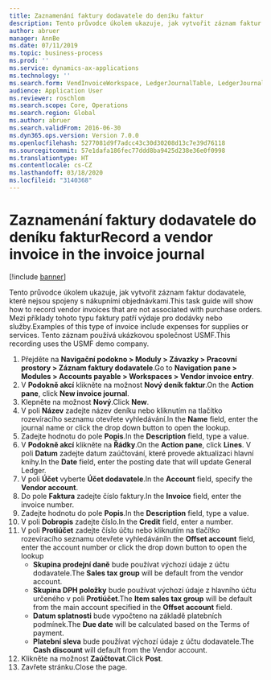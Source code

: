 ```yaml
---
title: Zaznamenání faktury dodavatele do deníku faktur
description: Tento průvodce úkolem ukazuje, jak vytvořit záznam faktur dodavatele, které nejsou spojeny s nákupními objednávkami.
author: abruer
manager: AnnBe
ms.date: 07/11/2019
ms.topic: business-process
ms.prod: ''
ms.service: dynamics-ax-applications
ms.technology: ''
ms.search.form: VendInvoiceWorkspace, LedgerJournalTable, LedgerJournalTransVendInvoice
audience: Application User
ms.reviewer: roschlom
ms.search.scope: Core, Operations
ms.search.region: Global
ms.author: abruer
ms.search.validFrom: 2016-06-30
ms.dyn365.ops.version: Version 7.0.0
ms.openlocfilehash: 5277081d9f7adcc43c30d30208d13c7e39d76118
ms.sourcegitcommit: 57e1dafa186fec77ddd8ba9425d238e36e0f0998
ms.translationtype: HT
ms.contentlocale: cs-CZ
ms.lasthandoff: 03/18/2020
ms.locfileid: "3140368"
---
```

# <a name="record-a-vendor-invoice-in-the-invoice-journal"></a><span data-ttu-id="118c1-103">Zaznamenání faktury dodavatele do deníku faktur</span><span class="sxs-lookup"><span data-stu-id="118c1-103">Record a vendor invoice in the invoice journal</span></span>

[!include [banner](../../includes/banner.md)]

<span data-ttu-id="118c1-104">Tento průvodce úkolem ukazuje, jak vytvořit záznam faktur dodavatele, které nejsou spojeny s nákupními objednávkami.</span><span class="sxs-lookup"><span data-stu-id="118c1-104">This task guide will show how to record vendor invoices that are not associated with purchase orders.</span></span> <span data-ttu-id="118c1-105">Mezi příklady tohoto typu faktury patří výdaje pro dodávky nebo služby.</span><span class="sxs-lookup"><span data-stu-id="118c1-105">Examples of this type of invoice include expenses for supplies or services.</span></span>  <span data-ttu-id="118c1-106">Tento záznam používá ukázkovou společnost USMF.</span><span class="sxs-lookup"><span data-stu-id="118c1-106">This recording uses the USMF demo company.</span></span>

1. <span data-ttu-id="118c1-107">Přejděte na **Navigační podokno > Moduly > Závazky > Pracovní prostory > Záznam faktury dodavatele**.</span><span class="sxs-lookup"><span data-stu-id="118c1-107">Go to **Navigation pane > Modules > Accounts payable > Workspaces > Vendor invoice entry**.</span></span>
2. <span data-ttu-id="118c1-108">V **Podokně akcí** klikněte na možnost **Nový deník faktur**.</span><span class="sxs-lookup"><span data-stu-id="118c1-108">On the **Action pane**, click **New invoice journal**.</span></span>
3. <span data-ttu-id="118c1-109">Klepněte na možnost **Nový**.</span><span class="sxs-lookup"><span data-stu-id="118c1-109">Click **New**.</span></span>
4. <span data-ttu-id="118c1-110">V poli **Název** zadejte název deníku nebo kliknutím na tlačítko rozevíracího seznamu otevřete vyhledávání.</span><span class="sxs-lookup"><span data-stu-id="118c1-110">In the **Name** field, enter the journal name or click the drop down button to open the lookup.</span></span>
5. <span data-ttu-id="118c1-111">Zadejte hodnotu do pole **Popis**.</span><span class="sxs-lookup"><span data-stu-id="118c1-111">In the **Description** field, type a value.</span></span>
6. <span data-ttu-id="118c1-112">V **Podokně akcí** klikněte na **Řádky**.</span><span class="sxs-lookup"><span data-stu-id="118c1-112">On the **Action pane**, click **Lines**.</span></span> <span data-ttu-id="118c1-113">V poli **Datum** zadejte datum zaúčtování, které provede aktualizaci hlavní knihy.</span><span class="sxs-lookup"><span data-stu-id="118c1-113">In the **Date** field, enter the posting date that will update General Ledger.</span></span>  
7. <span data-ttu-id="118c1-114">V poli **Účet** vyberte **Účet dodavatele**.</span><span class="sxs-lookup"><span data-stu-id="118c1-114">In the **Account** field, specify the **Vendor account**.</span></span>
8. <span data-ttu-id="118c1-115">Do pole **Faktura** zadejte číslo faktury.</span><span class="sxs-lookup"><span data-stu-id="118c1-115">In the **Invoice** field, enter the invoice number.</span></span>
9. <span data-ttu-id="118c1-116">Zadejte hodnotu do pole **Popis**.</span><span class="sxs-lookup"><span data-stu-id="118c1-116">In the **Description** field, type a value.</span></span>
10. <span data-ttu-id="118c1-117">V poli **Dobropis** zadejte číslo.</span><span class="sxs-lookup"><span data-stu-id="118c1-117">In the **Credit** field, enter a number.</span></span>
11. <span data-ttu-id="118c1-118">V poli **Protiúčet** zadejte číslo účtu nebo kliknutím na tlačítko rozevíracího seznamu otevřete vyhledávání</span><span class="sxs-lookup"><span data-stu-id="118c1-118">In the **Offset account** field, enter the account number or click the drop down button to open the lookup</span></span>
    * <span data-ttu-id="118c1-119">**Skupina prodejní daně** bude používat výchozí údaje z účtu dodavatele.</span><span class="sxs-lookup"><span data-stu-id="118c1-119">The **Sales tax group** will be default from the vendor account.</span></span>  
    * <span data-ttu-id="118c1-120">**Skupina DPH položky** bude používat výchozí údaje z hlavního účtu určeného v poli **Protiúčet**.</span><span class="sxs-lookup"><span data-stu-id="118c1-120">The **Item sales tax group** will be default from the main account specified in the **Offset account** field.</span></span>  
    * <span data-ttu-id="118c1-121">**Datum splatnosti** bude vypočteno na základě platebních podmínek.</span><span class="sxs-lookup"><span data-stu-id="118c1-121">The **Due date** will be calculated based on the Terms of payment.</span></span>  
    * <span data-ttu-id="118c1-122">**Platební sleva** bude používat výchozí údaje z účtu dodavatele.</span><span class="sxs-lookup"><span data-stu-id="118c1-122">The **Cash discount** will default from the Vendor account.</span></span>  
12. <span data-ttu-id="118c1-123">Klikněte na možnost **Zaúčtovat**.</span><span class="sxs-lookup"><span data-stu-id="118c1-123">Click **Post**.</span></span>
13. <span data-ttu-id="118c1-124">Zavřete stránku.</span><span class="sxs-lookup"><span data-stu-id="118c1-124">Close the page.</span></span>


